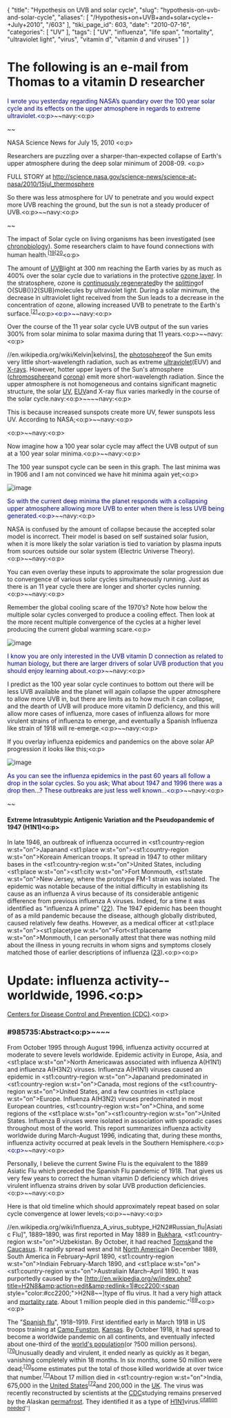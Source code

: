 {
    "title": "Hypothesis on UVB and solar cycle",
    "slug": "hypothesis-on-uvb-and-solar-cycle",
    "aliases": [
        "/Hypothesis+on+UVB+and+solar+cycle+-+July+2010",
        "/603"
    ],
    "tiki_page_id": 603,
    "date": "2010-07-16",
    "categories": [
        "UV"
    ],
    "tags": [
        "UV",
        "influenza",
        "life span",
        "mortality",
        "ultraviolet light",
        "virus",
        "vitamin d",
        "vitamin d and viruses"
    ]
}


# The following is an e-mail from Thomas to a vitamin D researcher

<span style="color:navy;">I wrote you yesterday regarding NASA’s quandary over the 100 year solar cycle and its effects on the upper atmosphere in regards to extreme ultraviolet.<o:p></span>~~navy:<o:p>

~~

NASA Science News for July 15, 2010 <o:p>

Researchers are puzzling over a sharper-than-expected collapse of Earth's upper atmosphere during the deep solar minimum of 2008-09. <o:p>

FULL STORY at  http://science.nasa.gov/science-news/science-at-nasa/2010/15jul_thermosphere

<span style="color:
~~navy;">So there was less atmosphere for UV to penetrate and you would expect more UVB reaching the ground, but the sun is not a steady producer of UVB.<o:p></span>~~navy:<o:p>

~~

The impact of Solar cycle on living organisms has been investigated (see [chronobiology](http://en.wikipedia.org/wiki/Chronobiology)). Some researchers claim to have found connections with human health.<sup>[[19](http://en.wikipedia.org/wiki/Solar_cycle#cite_note-18#cite_note-18)[[20](http://en.wikipedia.org/wiki/Solar_cycle#cite_note-19#cite_note-19)</sup><o:p>

The amount of [UVB](http://en.wikipedia.org/wiki/Ultraviolet)light at 300 nm reaching the Earth varies by as much as 400% over the solar cycle due to variations in the protective [ozone layer](http://en.wikipedia.org/wiki/Ozone_layer). In the stratosphere, ozone is [continuously regenerated](http://en.wikipedia.org/wiki/Ozone-oxygen_cycle)by the [splitting](http://en.wikipedia.org/wiki/Photodissociation)of O{SUB()}2{SUB}molecules by ultraviolet light. During a solar minimum, the decrease in ultraviolet light received from the Sun leads to a decrease in the concentration of ozone, allowing increased UVB to penetrate to the Earth's surface.<sup>[[21](http://en.wikipedia.org/wiki/Solar_cycle#cite_note-20#cite_note-20)</sup><o:p><span style="color:navy;"><o:p></span>~~navy:<o:p>

<span style="color:
~~navy;">Over the course of the 11 year solar cycle UVB output of the sun varies 300% from solar minima to solar maxima during that 11 years.<o:p></span>~~navy:<o:p>

//en.wikipedia.org/wiki/Kelvin|kelvins], the [photosphere](http://en.wikipedia.org/wiki/Photosphere)of the Sun emits very little short-wavelength radiation, such as extreme [ultraviolet](http://en.wikipedia.org/wiki/Ultraviolet)(EUV) and [X-rays](http://en.wikipedia.org/wiki/X-ray). However, hotter upper layers of the Sun's atmosphere ([chromosphere](http://en.wikipedia.org/wiki/Chromosphere)and [corona](http://en.wikipedia.org/wiki/Corona)) emit more short-wavelength radiation. Since the upper atmosphere is not homogeneous and contains significant magnetic structure, the solar [UV](http://en.wikipedia.org/wiki/UV), [EUV](http://en.wikipedia.org/wiki/EUV)and X-ray flux varies markedly in the course of the solar cycle.navy:<o:p>~~~~navy:<o:p>

<span style="color:
~~navy;">This is because increased sunspots create more UV, fewer sunspots less UV.  According to NASA;<o:p></span>~~navy:<o:p>

<span style="color:
The extra ultraviolet (UV) and X-ray radiation created by the magnetic field around sunspots causes the Earth's atmosphere to heat up and expand. ~~navy;"><o:p></span>~~navy:<o:p>

<span style="color:
~~navy;">Now imagine how a 100 year solar cycle may affect the UVB output of sun at a 100 year solar minima.<o:p></span>~~navy:<o:p>

<span style="color:
~~navy;">The 100 year sunspot cycle can be seen in this graph.  The last minima was in 1906 and I am not convinced we have hit minima again yet;<o:p></span>

<img src="https://d378j1rmrlek7x.cloudfront.net/attachments/gif/uv1.gif" alt="image">

<span style="color:navy;">So with the current deep minima the planet responds with a collapsing upper atmosphere allowing more UVB to enter when there is less UVB being generated.<o:p></span>~~navy:<o:p>

<span style="color:
~~navy;">NASA is confused by the amount of collapse because the accepted solar model is incorrect.  Their model is based on self sustained solar fusion, when it is more likely the solar variation is tied to variation by plasma inputs from sources outside our solar system (Electric Universe Theory).<o:p></span>~~navy:<o:p>

<span style="color:
~~navy;">You can even overlay these inputs to approximate the solar progression due to convergence of various solar cycles simultaneously running.  Just as there is an 11 year cycle there are longer and shorter cycles running.<o:p></span>~~navy:<o:p>

<span style="color:
~~navy;">Remember the global cooling scare of the 1970’s?  Note how below the multiple solar cycles converged to produce a cooling effect.  Then look at the more recent multiple convergence of the cycles at a higher level producing the current global warming scare.<o:p></span>

<img src="https://d378j1rmrlek7x.cloudfront.net/attachments/gif/uv2.gif" alt="image">  

<span style="color:navy;">I know you are only interested in the UVB vitamin D connection as related to human biology, but there are larger drivers of solar UVB production that you should enjoy learning about.<o:p></span>~~navy:<o:p>

<span style="color:
~~navy;">I predict as the 100 year solar cycle continues to bottom out there will be less UVB available and the planet will again collapse the upper atmosphere to allow more UVB in, but there are limits as to how much it can collapse, and the dearth of UVB will produce more vitamin D deficiency, and this will allow more cases of influenza, more cases of influenza allows for more virulent strains of influenza to emerge, and eventually a Spanish Influenza like strain of 1918 will re-emerge.<o:p></span>~~navy:<o:p>

<span style="color:
~~navy;">If you overlay influenza epidemics and pandemics on the above solar AP progression it looks like this;<o:p></span>

<img src="https://d378j1rmrlek7x.cloudfront.net/attachments/gif/uv3.gif" alt="image">

<span style="color:navy;">As you can see the influenza epidemics in the past 60 years all follow a drop in the solar cycles.  So you ask; What about 1947 and 1996 there was a drop then…?  These outbreaks are just less well known…<o:p></span>~~navy:<o:p>

~~

####  **Extreme Intrasubtypic Antigenic Variation and the Pseudopandemic of 1947 (H1N1)<o:p>** 

In late 1946, an outbreak of influenza occurred in <st1:country-region w:st="on">Japanand <st1:place w:st="on"><st1:country-region w:st="on">Koreain American troops. It spread in 1947 to other military bases in the <st1:country-region w:st="on">United  States, including <st1:place w:st="on"><st1:city w:st="on">Fort   Monmouth, <st1:state w:st="on">New Jersey, where the prototype FM-1 strain was isolated. The epidemic was notable because of the initial difficulty in establishing its cause as an influenza A virus because of its considerable antigenic difference from previous influenza A viruses. Indeed, for a time it was identified as "influenza A prime" ([22](http://www.cdc.gov/ncidod/eid/vol12no01/05-1254.htm#21#21)). The 1947 epidemic has been thought of as a mild pandemic because the disease, although globally distributed, caused relatively few deaths. However, as a medical officer at <st1:place w:st="on"><st1:placetype w:st="on">Fort<st1:placename w:st="on">Monmouth, I can personally attest that there was nothing mild about the illness in young recruits in whom signs and symptoms closely matched those of earlier descriptions of influenza ([23](http://www.cdc.gov/ncidod/eid/vol12no01/05-1254.htm#21#21)).<o:p><o:p>

#  **Update: influenza activity--worldwide, 1996.<o:p>** 

[Centers for Disease Control and Prevention (CDC)](http://www.ncbi.nlm.nih.gov/pubmed?term=%22Centers%20for%20Disease%20Control%20and%20Prevention%20%28CDC%29%22%5BCorporate%20Author%5D).<o:p>

###  **<span style="color:#985735;"></span>#985735:Abstract<o:p>~~~~** 

From October 1995 through August 1996, influenza activity occurred at moderate to severe levels worldwide. Epidemic activity in Europe, Asia, and <st1:place w:st="on">North Americawas associated with influenza A(H1N1) and influenza A(H3N2) viruses. Influenza A(H1N1) viruses caused an epidemic in <st1:country-region w:st="on">Japanand predominated in <st1:country-region w:st="on">Canada, most regions of the <st1:country-region w:st="on">United States, and a few countries in <st1:place w:st="on">Europe. Influenza A(H3N2) viruses predominated in most European countries, <st1:country-region w:st="on">China, and some regions of the <st1:place w:st="on"><st1:country-region w:st="on">United States. Influenza B viruses were isolated in association with sporadic cases throughout most of the world. This report summarizes influenza activity worldwide during March-August 1996, indicating that, during these months, influenza activity occurred at peak levels in the Southern Hemisphere.<o:p><span style="color:navy;"><o:p></span>~~navy:<o:p>

<span style="color:
~~navy;">Personally, I believe the current Swine Flu is the equivalent to the 1889 Asiatic Flu which preceded the Spanish Flu pandemic of 1918.  That gives us very few years to correct the human vitamin D deficiency which drives virulent influenza strains driven by solar UVB production deficiencies.<o:p></span>~~navy:<o:p>

<span style="color:
~~navy;">Here is that old timeline which should approximately repeat based on solar cycle convergence at lower levels;<o:p></span>~~navy:<o:p>

//en.wikipedia.org/wiki/Influenza_A_virus_subtype_H2N2#Russian_flu|Asiatic Flu]", 1889–1890,      was first reported in May 1889 in [Bukhara](http://en.wikipedia.org/wiki/Bukhara), <st1:country-region w:st="on">Uzbekistan. By October, it had reached [Tomsk](http://en.wikipedia.org/wiki/Tomsk)and the [Caucasus](http://en.wikipedia.org/wiki/Caucasus).      It rapidly spread west and hit [North      America](http://en.wikipedia.org/wiki/North_America)in December 1889, South America in February–April 1890, <st1:country-region w:st="on">Indiain February-March 1890, and <st1:place w:st="on"><st1:country-region w:st="on">Australiain March–April 1890. It was purportedly caused by the [http://en.wikipedia.org/w/index.php?title=H2N8&amp;action=edit&amp;redlink=1|#cc2200:<span style="color:#cc2200;">H2N8</span>~~]type of flu virus. It had a      very high attack and [mortality rate](http://en.wikipedia.org/wiki/Mortality_rate). About 1 million people died in this pandemic."<sup>[[69](http://en.wikipedia.org/wiki/Pandemic#cite_note-68#cite_note-68)</sup><o:p><o:p>

The "[Spanish      flu](http://en.wikipedia.org/wiki/Spanish_flu)", 1918–1919. First identified early in March 1918 in US      troops training at [Camp Funston](http://en.wikipedia.org/wiki/Fort_Riley), [Kansas](http://en.wikipedia.org/wiki/Kansas). By      October 1918, it had spread to become a worldwide pandemic on all      continents, and eventually infected about one-third of the [world's population](http://en.wikipedia.org/wiki/World%27s_population)(or ?500 million      persons).<sup>[[70](http://en.wikipedia.org/wiki/Pandemic#cite_note-Taubenberger-69#cite_note-Taubenberger-69)</sup>Unusually deadly and virulent, it ended nearly as quickly as it began,      vanishing completely within 18 months. In six months, some 50 million were      dead;<sup>[[70](http://en.wikipedia.org/wiki/Pandemic#cite_note-Taubenberger-69#cite_note-Taubenberger-69)</sup>some estimates put the total of those killed worldwide at over twice that      number.<sup>[[71](http://en.wikipedia.org/wiki/Pandemic#cite_note-70#cite_note-70)</sup>About 17 million died in <st1:country-region w:st="on">India,      675,000 in the [United States](http://en.wikipedia.org/wiki/United_States)<sup>[[72](http://en.wikipedia.org/wiki/Pandemic#cite_note-71#cite_note-71)</sup>and 200,000 in the [UK](http://en.wikipedia.org/wiki/UK).      The virus was recently reconstructed by scientists at the [CDC](http://en.wikipedia.org/wiki/Centers_for_Disease_Control_and_Prevention)studying      remains preserved by the Alaskan [permafrost](http://en.wikipedia.org/wiki/Permafrost).      They identified it as a type of [H1N1](http://en.wikipedia.org/wiki/H1N1)virus.<sup>[citation needed](''[http://en.wikipedia.org/wiki/Wikipedia:Citation_needed)'']</sup>